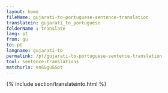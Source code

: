 ```yaml
---
layout: home
fileName: gujarati-to-portuguese-sentence-translation
translatein: gujarati_to_portuguese
folderName : translate
lang: pt
from: gu
to: pt
langname: gujarati-to
permalink: /pt/gujarati-to-portuguese-sentence-translation
tool: sentence-translations
matchurls: en&&gu&&pt
---
```

{% include section/translateinto.html %}
